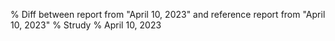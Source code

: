 % Diff between report from "April 10, 2023" and reference report from "April 10, 2023"
% Strudy
% April 10, 2023


